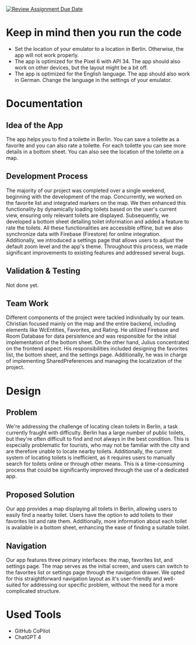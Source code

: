 [![Review Assignment Due Date](https://classroom.github.com/assets/deadline-readme-button-24ddc0f5d75046c5622901739e7c5dd533143b0c8e959d652212380cedb1ea36.svg)](https://classroom.github.com/a/_Od3b_Hk)

# Keep in mind then you run the code
- Set the location of your emulator to a location in Berlin. Otherwise, the app will not work properly.
- The app is optimized for the Pixel 6 with API 34. The app should also work on other devices, but the layout might be a bit off.
- The app is optimized for the English language. The app should also work in German. Change the language in the settings of your emulator.

# Documentation
## Idea of the App
The app helps you to find a toilette in Berlin. You can save a toilette as a favorite and you can also 
rate a toilette. For each toilette you can see more details in a bottom sheet. You can also see the location 
of the toilette on a map.

## Development Process
The majority of our project was completed over a single weekend, beginning with the development of the map. 
Concurrently, we worked on the favorite list and integrated markers on the map. We then enhanced this 
functionality by dynamically loading toilets based on the user's current view, ensuring only relevant 
toilets are displayed. Subsequently, we developed a bottom sheet detailing toilet information and added a 
feature to rate the toilets. All these functionalities are accessible offline, but we also synchronize data 
with Firebase (Firestore) for online integration. Additionally, we introduced a settings page that allows users 
to adjust the default zoom level and the app's theme. Throughout this process, we made significant improvements 
to existing features and addressed several bugs.

## Validation & Testing
Not done yet.

## Team Work
Different components of the project were tackled individually by our team. Christian focused mainly 
on the map and the entire backend, including elements like WcEntities, Favorites, and Rating. He utilized 
Firebase and Room Database for data persistence and was responsible for the initial implementation of the 
bottom sheet. On the other hand, Julius concentrated on the frontend aspect. His responsibilities included 
designing the favorites list, the bottom sheet, and the settings page. Additionally, he was in charge of 
implementing SharedPreferences and managing the localization of the project.

# Design
## Problem
We're addressing the challenge of locating clean toilets in Berlin, a task currently fraught with difficulty.
Berlin has a large number of public toilets, but they're often difficult to find and not always in the best
condition. This is especially problematic for tourists, who may not be familiar with the city and are
therefore unable to locate nearby toilets. Additionally, the current system of locating toilets is inefficient,
as it requires users to manually search for toilets online or through other means. This is a time-consuming
process that could be significantly improved through the use of a dedicated app.

## Proposed Solution
Our app provides a map displaying all toilets in Berlin, allowing users to easily find a nearby toilet. 
Users have the option to add toilets to their favorites list and rate them. Additionally, more information 
about each toilet is available in a bottom sheet, enhancing the ease of finding a suitable toilet.

## Navigation
Our app features three primary interfaces: the map, favorites list, and settings page. The map serves as the 
initial screen, and users can switch to the favorites list or settings page through the navigation drawer. 
We opted for this straightforward navigation layout as it's user-friendly and well-suited for addressing 
our specific problem, without the need for a more complicated structure.

# Used Tools
- GitHub CoPilot
- ChatGPT 4




